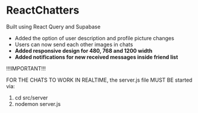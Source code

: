 # ReactChatters

Built using React Query and Supabase

- Added the option of user description and profile picture changes
- Users can now send each other images in chats
- **Added responsive design for 480, 768 and 1200 width**
- **Added notifications for new received messages inside friend list**

!!!IMPORTANT!!!

FOR THE CHATS TO WORK IN REALTIME, the server.js file MUST BE started via:

1. cd src/server
2. nodemon server.js
